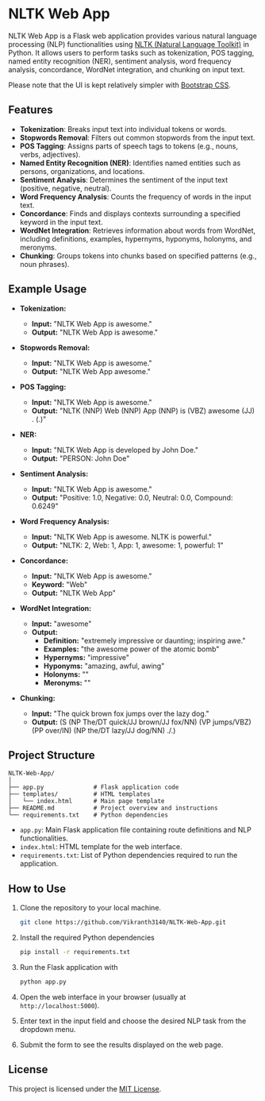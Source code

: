 # NLTK Web App

NLTK Web App is a Flask web application provides various natural language processing (NLP) functionalities using [NLTK (Natural Language Toolkit)](https://www.nltk.org/) in Python. It allows users to perform tasks such as tokenization, POS tagging, named entity recognition (NER), sentiment analysis, word frequency analysis, concordance, WordNet integration, and chunking on input text.

Please note that the UI is kept relatively simpler with [Bootstrap CSS](https://getbootstrap.com/).


## Features

- **Tokenization**: Breaks input text into individual tokens or words.
- **Stopwords Removal**: Filters out common stopwords from the input text.
- **POS Tagging**: Assigns parts of speech tags to tokens (e.g., nouns, verbs, adjectives).
- **Named Entity Recognition (NER)**: Identifies named entities such as persons, organizations, and locations.
- **Sentiment Analysis**: Determines the sentiment of the input text (positive, negative, neutral).
- **Word Frequency Analysis**: Counts the frequency of words in the input text.
- **Concordance**: Finds and displays contexts surrounding a specified keyword in the input text.
- **WordNet Integration**: Retrieves information about words from WordNet, including definitions, examples, hypernyms, hyponyms, holonyms, and meronyms.
- **Chunking**: Groups tokens into chunks based on specified patterns (e.g., noun phrases).


## Example Usage

- **Tokenization:**
  - **Input:** "NLTK Web App is awesome."
  - **Output:** "NLTK Web App is awesome."

- **Stopwords Removal:**
  - **Input:** "NLTK Web App is awesome."
  - **Output:** "NLTK Web App awesome."

- **POS Tagging:**
  - **Input:** "NLTK Web App is awesome."
  - **Output:** "NLTK (NNP) Web (NNP) App (NNP) is (VBZ) awesome (JJ) . (.)"

- **NER:**
  - **Input:** "NLTK Web App is developed by John Doe."
  - **Output:** "PERSON: John Doe"

- **Sentiment Analysis:**
  - **Input:** "NLTK Web App is awesome."
  - **Output:** "Positive: 1.0, Negative: 0.0, Neutral: 0.0, Compound: 0.6249"

- **Word Frequency Analysis:**
  - **Input:** "NLTK Web App is awesome. NLTK is powerful."
  - **Output:** "NLTK: 2, Web: 1, App: 1, awesome: 1, powerful: 1"

- **Concordance:**
  - **Input:** "NLTK Web App is awesome."
  - **Keyword:** "Web"
  - **Output:** "NLTK Web App"

- **WordNet Integration:**
  - **Input:** "awesome"
  - **Output:** 
    - **Definition:** "extremely impressive or daunting; inspiring awe."
    - **Examples:** "the awesome power of the atomic bomb"
    - **Hypernyms:** "impressive"
    - **Hyponyms:** "amazing, awful, awing"
    - **Holonyms:** ""
    - **Meronyms:** ""

- **Chunking:**
  - **Input:** "The quick brown fox jumps over the lazy dog."
  - **Output:** (S (NP The/DT quick/JJ brown/JJ fox/NN) (VP jumps/VBZ) (PP over/IN) (NP the/DT lazy/JJ dog/NN) ./.)


## Project Structure

    NLTK-Web-App/
    │
    ├── app.py              # Flask application code
    ├── templates/          # HTML templates
    │   └── index.html      # Main page template
    ├── README.md           # Project overview and instructions
    └── requirements.txt    # Python dependencies


- `app.py`: Main Flask application file containing route definitions and NLP functionalities.
- `index.html`: HTML template for the web interface.
- `requirements.txt`: List of Python dependencies required to run the application.


## How to Use

1. Clone the repository to your local machine.
    ```bash
    git clone https://github.com/Vikranth3140/NLTK-Web-App.git
    ```

2. Install the required Python dependencies
    ```bash
    pip install -r requirements.txt
    ```

3. Run the Flask application with
    ```bash
    python app.py
    ```

4. Open the web interface in your browser (usually at `http://localhost:5000`).

5. Enter text in the input field and choose the desired NLP task from the dropdown menu.

6. Submit the form to see the results displayed on the web page.


## License

This project is licensed under the [MIT License](LICENSE).